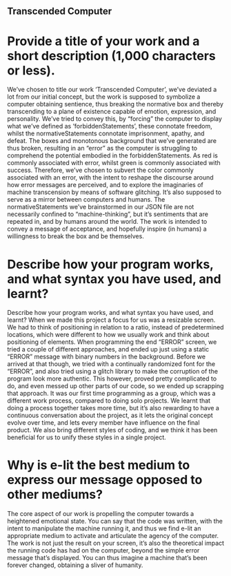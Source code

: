 ## Transcended Computer

# Provide a title of your work and a short description (1,000 characters or less).
We’ve chosen to title our work ‘Transcended Computer’, we’ve deviated a lot from our initial concept, but the work is supposed to symbolize a computer obtaining sentience, thus breaking the normative box and thereby transcending to a plane of existence capable of emotion, expression, and personality. We’ve tried to convey this, by “forcing” the computer to display what we’ve defined as ‘forbiddenStatements’, these connotate freedom, whilst the normativeStatements connotate imprisonment, apathy, and defeat. The boxes and monotonous background that we’ve generated are thus broken, resulting in an “error” as the computer is struggling to comprehend the potential embodied in the forbiddenStatements. As red is commonly associated with error, whilst green is commonly associated with success. Therefore, we’ve chosen to subvert the color commonly associated with an error, with the intent to reshape the discourse around how error messages are perceived, and to explore the imaginaries of machine transcension by means of software glitching. 
It’s also supposed to serve as a mirror between computers and humans. The normativeStatements we’ve brainstormed in our JSON file are not necessarily confined to “machine-thinking”, but it’s sentiments that are repeated in, and by humans around the world. 
The work is intended to convey a message of acceptance, and hopefully inspire (in humans) a willingness to break the box and be themselves.

# Describe how your program works, and what syntax you have used, and learnt?
Describe how your program works, and what syntax you have used, and learnt?
When we made this project a focus for us was a resizable screen. We had to think of positioning in relation to a ratio, instead of predetermined locations, which were different to how we usually work and think about positioning of elements.
When programming the end “ERROR” screen, we tried a couple of different approaches, and ended up just using a static “ERROR” message with binary numbers in the background. Before we arrived at that though, we tried with a continually randomized font for the “ERROR”, and also tried using a glitch library to make the corruption of the program look more authentic. This however, proved pretty complicated to do, and even messed up other parts of our code, so we ended up scrapping that approach.
It was our first time programming as a group, which was a different work process, compared to doing solo projects. We learnt that doing a process together takes more time, but it’s also rewarding to have a continuous conversation about the project, as it lets the original concept evolve over time, and lets every member have influence on the final product. We also bring different styles of coding, and we think it has been beneficial for us to unify these styles in a single project.

# Why is e-lit the best medium to express our message opposed to other mediums?
The core aspect of our work is propelling the computer towards a heightened emotional state. You can say that the code was written, with the intent to manípulate the machine running it, and thus we find e-lit an appropriate medium to activate and articulate the agency of the computer. The work is not just the result on your screen, it’s also the theoretical impact the running code has had on the computer, beyond the simple error message that’s displayed. You can thus imagine a machine that’s been forever changed, obtaining a sliver of humanity. 

